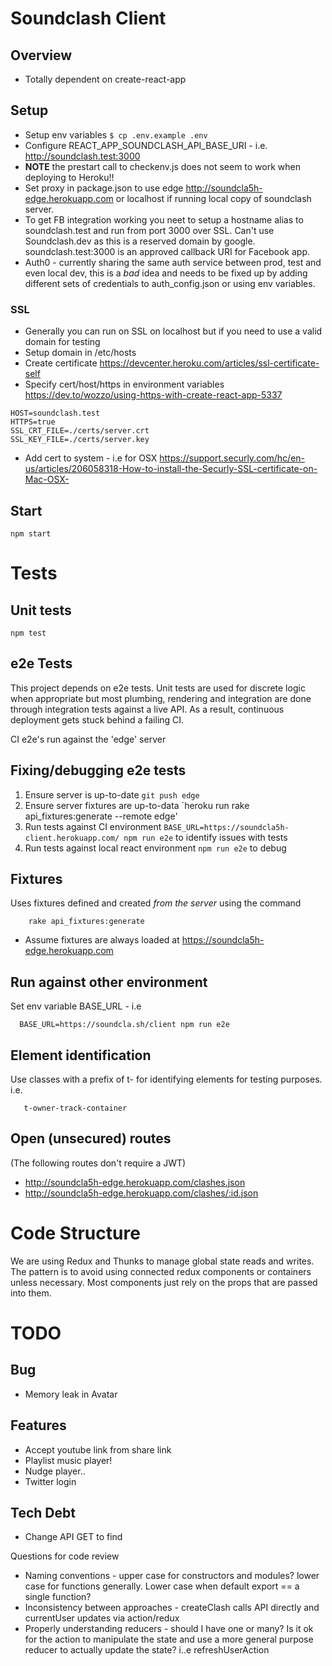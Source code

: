 # Soundclash Client

## Overview

- Totally dependent on create-react-app

## Setup

- Setup env variables `$ cp .env.example .env`
- Configure REACT_APP_SOUNDCLASH_API_BASE_URI - i.e. http://soundclash.test:3000
- **NOTE** the prestart call to checkenv.js does not seem to work when deploying to Heroku!!
- Set proxy in package.json to use edge http://soundcla5h-edge.herokuapp.com or localhost if
  running local copy of soundclash server.
- To get FB integration working you neet to setup a hostname alias to soundclash.test and run from port 3000 over SSL. Can't use Soundclash.dev as this is a reserved domain by google. soundclash.test:3000 is an approved callback URI for Facebook app.
- Auth0 - currently sharing the same auth service between prod, test and even local dev, this is a _bad_ idea and needs to be fixed up by adding different sets of credentials to auth_config.json or using env variables.

### SSL
  - Generally you can run on SSL on localhost but if you need to use a valid domain for testing
   - Setup domain in /etc/hosts
   - Create certificate https://devcenter.heroku.com/articles/ssl-certificate-self
   - Specify cert/host/https in environment variables https://dev.to/wozzo/using-https-with-create-react-app-5337

    HOST=soundclash.test
    HTTPS=true
    SSL_CRT_FILE=./certs/server.crt
    SSL_KEY_FILE=./certs/server.key

   - Add cert to system - i.e for OSX https://support.securly.com/hc/en-us/articles/206058318-How-to-install-the-Securly-SSL-certificate-on-Mac-OSX-
  
## Start

    npm start

# Tests
## Unit tests
  `npm test` 

## e2e Tests

This project depends on e2e tests. Unit tests are used for discrete logic when appropriate but most plumbing, rendering and integration are done through integration tests against a live API. As a result, continuous deployment gets stuck behind a failing CI.

CI e2e's run against the 'edge' server

## Fixing/debugging e2e tests

1. Ensure server is up-to-date `git push edge`
2. Ensure server fixtures are up-to-data `heroku run rake api_fixtures:generate --remote edge'
3. Run tests against CI environment `BASE_URL=https://soundcla5h-client.herokuapp.com/ npm run e2e` to identify issues with tests
4. Run tests against local react environment `npm run e2e` to debug

## Fixtures

Uses fixtures defined and created _from the server_ using the command

        rake api_fixtures:generate

- Assume fixtures are always loaded at https://soundcla5h-edge.herokuapp.com

## Run against other environment

Set env variable BASE_URL - i.e

      BASE_URL=https://soundcla.sh/client npm run e2e

## Element identification

Use classes with a prefix of t- for identifying elements for testing purposes. i.e.

       t-owner-track-container


## Open (unsecured) routes

(The following routes don't require a JWT)

- http://soundcla5h-edge.herokuapp.com/clashes.json
- http://soundcla5h-edge.herokuapp.com/clashes/:id.json

# Code Structure

We are using Redux and Thunks to manage global state reads and writes.
The pattern is to avoid using connected redux components or containers unless necessary. Most components just rely on the props that are passed into them.

# TODO
## Bug
- Memory leak in Avatar

## Features
- Accept youtube link from share link
- Playlist music player!
- Nudge player..
- Twitter login


## Tech Debt
* Change API GET to find

Questions for code review
* Naming conventions - upper case for constructors and modules? lower case for functions generally. Lower case when default export == a single function?
* Inconsistency between approaches - createClash calls API directly and currentUser updates via action/redux
* Properly understanding reducers - should I have one or many? Is it ok for the action to manipulate the state and use a more general purpose reducer to actually update the state? i..e refreshUserAction


